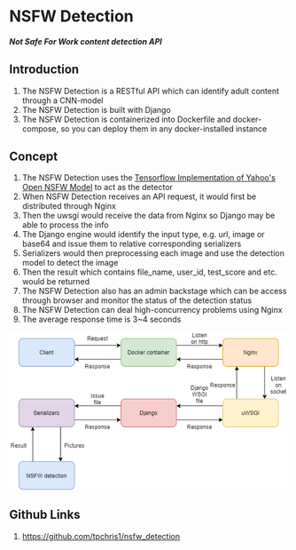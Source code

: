 # NSFW Detection 
##### *Not Safe For Work content detection API*

## Introduction
1. The NSFW Detection is a RESTful API which can identify adult content through a CNN-model
2. The NSFW Detection is built with Django
3. The NSFW Detection is containerized into Dockerfile and docker-compose, so you can deploy them in any docker-installed instance

## Concept
1. The NSFW Detection uses the [Tensorflow Implementation of Yahoo's Open NSFW Model](https://github.com/mdietrichstein/tensorflow-open_nsfw) to act as the detector
2. When NSFW Detection receives an API request, it would first be distributed through Nginx
3. Then the uwsgi would receive the data from Nginx so Django may be able to process the info
4. The Django engine would identify the input type, e.g. url, image or base64 and issue them to relative corresponding serializers
5. Serializers would then preprocessing each image and use the detection model to detect the image
6. Then the result which contains file_name, user_id, test_score and etc. would be returned 
7. The NSFW Detection also has an admin backstage which can be access through browser and monitor the status of the detection status
8. The NSFW Detection can deal high-concurrency problems using Nginx
9. The average response time is 3~4 seconds

![](Pics/structure.drawio.png)

## Github Links
1. https://github.com/tpchris1/nsfw_detection
